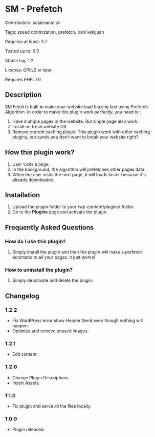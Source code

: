 # SM - Prefetch
Contributors: sulaimanmisri

Tags: speed optimization, prefetch, bani kelajuan

Requires at least: 3.7

Tested up to: 6.0

Stable tag: 1.2

License: GPLv2 or later

Requires PHP: 7.0


## Description

SM Fetch is built to make your website load blazing fast using Prefetch Algorithm. In order to make this plugin work perfectly, you need to :

1. Have multiple pages in the website. But single page also work.
2. Install on fresh website OR
3. Remove current caching plugin. This plugin work with other caching plugins, but surely you don't want to break your website right?

## How this plugin work?
1. User visits a page.
2. In the background, the algorithm will prefetches other pages data.
3. When the user visits the next page, it will loads faster because it's already downloaded.
  
## Installation
1. Upload the plugin folder to your /wp-content/plugins/ folder.
1. Go to the **Plugins** page and activate the plugin.
  
## Frequently Asked Questions
  
### How do I use this plugin?
  
1. Simply install the plugin and then the plugin will make a prefetch automatic to all your pages. It just works!
  
### How to uninstall the plugin?
  
1. Simply deactivate and delete the plugin. 
  
## Changelog ##

### 1.2.2 ###
* Fix WordPress error show Header Send even though nothing will happen.
* Optimize and remove unused images.

### 1.2.1 ###
* Edit content

### 1.2.0 ###
* Change Plugin Descriptions.
* Insert Assets.

### 1.1.0 ###
* Fix plugin and serve all the files locally.

### 1.0.0 ###
* Plugin released. 

